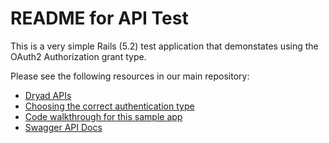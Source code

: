 # README for API Test

This is a very simple Rails (5.2) test application that demonstates using the OAuth2 Authorization grant type.

Please see the following resources in our main repository:

- [Dryad APIs](https://github.com/CDL-Dryad/dryad-app/blob/main/documentation/apis/README.md)
- [Choosing the correct authentication type](https://github.com/CDL-Dryad/dryad-app/blob/main/documentation/apis/choosing_authentication_type.md)
- [Code walkthrough for this sample app](https://github.com/CDL-Dryad/dryad-app/blob/main/documentation/apis/authorization_code_grant.md)
- [Swagger API Docs](https://datadryad.org/api/v2/docs/)

